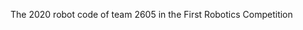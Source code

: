 <!DOCTYPE html>
<head>
    <title>NathanKuhn.github.io</title>
</head>
<body>
    <div>
        <p>The 2020 robot code of team 2605 in the First Robotics Competition</p>
    </div>
</body>
